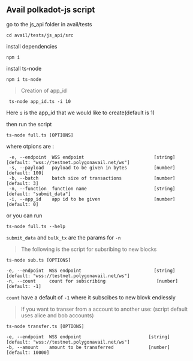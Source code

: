 ## Avail polkadot-js script

go to the js_api folder in avail/tests

```
cd avail/tests/js_api/src
```

install dependencies 

```
npm i
```

install ts-node

```
npm i ts-node
```

>Creation of app_id

```
 ts-node app_id.ts -i 10
 ```
 Here `i` is the app_id that we would like to create(default is 1)

then run the script 

 ``` 
 ts-node full.ts [OPTIONS]
 ```
 where otpions are :

 ```
  -e, --endpoint  WSS endpoint                          [string] [default: "wss://testnet.polygonavail.net/ws"]
  -s, --payload   payload to be given in bytes          [number] [default: 100]
  -b, --batch     batch size of transactions            [number] [default: 3]
  -n, --function  function name                         [string] [default: "submit_data"]
  -i, --app_id    app id to be given                    [number] [default: 0]
  ```
  
  or you can run 
```
ts-node full.ts --help
```

`submit_data` and `bulk_tx` are the params for `-n`


>The following is the script for subsribing to new blocks
```
ts-node sub.ts [OPTIONS]
```

```
-e, --endpoint  WSS endpoint                           [string] [default: "wss://testnet.polygonavail.net/ws"]
-n, --count     count for subscribing                   [number] [default: -1]
```

`count` have a default of `-1` where it subscibes to new blovk endlessly 


>If you want to transer from a account to another use: (script default uses alice and bob accounts)

```
ts-node transfer.ts [OPTIONS]
```

```
-e, --endpoint  WSS endpoint                         [string] [default: "wss://testnet.polygonavail.net/ws"]
-b, --amount    amount to be transferred             [number] [default: 10000]
```

